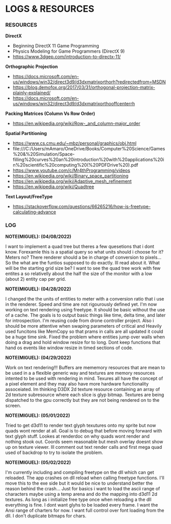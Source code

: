 # LOGS & RESOURCES

### RESOURCES

**DirectX**
* Beginning DirectX 11 Game Programming
* Physics Modeling for Game Programmers (DirectX 9)
* https://www.3dgep.com/introduction-to-directx-11/

**Orthographic Projection**
* https://docs.microsoft.com/en-us/windows/win32/direct3d9/d3dxmatrixorthorh?redirectedfrom=MSDN
* https://blog.demofox.org/2017/03/31/orthogonal-projection-matrix-plainly-explained/
* https://docs.microsoft.com/en-us/windows/win32/direct3d9/d3dxmatrixorthooffcenterrh

**Packing Matrices (Column Vs Row Order)**
* https://en.wikipedia.org/wiki/Row-_and_column-major_order

**Spatial Partitioning**
* https://www.cs.cmu.edu/~mbz/personal/graphics/obj.html
* file:///C:/Users/mAmaro/OneDrive/Books/Computer%20Science/Games%20&%20Simulation/Space-filling%20curves%20an%20introduction%20with%20applications%20in%20scientific%20computing%20(%20PDFDrive%20).pdf
* https://www.youtube.com/c/Mr4thProgramming/videos
* https://en.wikipedia.org/wiki/Binary_space_partitioning
* https://en.wikipedia.org/wiki/Adaptive_mesh_refinement
* https://en.wikipedia.org/wiki/Quadtree

**Text Layout/FreeType**
* https://stackoverflow.com/questions/66265216/how-is-freetype-calculating-advance


### LOG

**NOTE(MIGUEL): (04/08/2022)**

I want to implement a quad tree but theres a few quesetions that i dont know.
Forexamle this is a spatial query so what units should i choose for it? Meters no?
There renderer should a be in charge of conversion to pixels... So the what are the
funtios supposed to do exactly. Ill read about it. What will be the starting grid size be?
I want to see the quad tree work with few entites a so relativelly about the half the size of the 
monitor with a low (about 2) entity cap per grid.


**NOTE(MIGUEL): (04/28/2022)**

I changed the the units of entities to meter with a conversion ratio that i use in the renderer.
Speed and time are not rigourously defined yet. I'm now working on text rendering using freetype.
It should be basic without the use of a cache. The goals is to output basic things like time, delta time,
and later for introspection. I'm reusing code from drone controller project. Also i should be more attentive when
swaping parameters of critical and Heavily used funcitons like MemCopy so that prams in calls are all
updated it could be a huge time sink. Fixed the problem where entities jump over walls when doing a drag and
hold window resize for to long. Dont keep functions that hand os events like window resize in timed sections
of code. 


**NOTE(MIGUEL): (04/29/2022)**

Work on text rendering!!! Buffers are mememory resources that are mean to be used in a a flexible generic way
and textures are memory resources intented to be used with rendering in mind. Texures all have the concept of a
pixel element and they may also have more hardware functionality assoceiated. Im thinking D3DX 2d texture resource containing
an array of 2d texture subresource where each slice is glyp bitmap. Textures are being dispatched to the gpu correctly but 
they are not being rendered on to the screen.


**NOTE(MIGUEL): (05/01/2022)**

Tried to get d3d11 to render text glyph texutures onto my sprite but now quads wont render at all.
Goal is to debug that before moving forward with text glyph stuff. Lookes at renderdoc on why quads wont
render and nothing stook out. Coords seem reasonable but mesh overlay doesnt show up on texture viewer. 
Ill comment out text render calls and first mega quad used of backdrop to try to isolate the problem.


**NOTE(MIGUEL): (05/02/2022)**

I'm currently including and compiling freetype on the dll which can get reloaded. The app crashes on dll reload
when calling freetype functions. I'll move this to the exe side but it would be nice to understand better the reason
behind the crash... Just for basics i want to load the ascii range of characters maybe using a temp arena and do the 
mapping into d3d11 2d textures. As long as i initialize free type once when reloading a the dll everything is fine.
I dont want glyhs to be loaded every frame.
I want the Ansi range of charters for now.
I want full control over font loading from the dll.
I don't duplicate bitmaps for chars.
